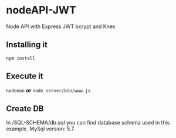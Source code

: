 # nodeAPI-JWT
Node API with Express JWT bcrypt and Knex


## Installing it
`npm install`

## Execute it 
`nodemon`
**or**
`node server/bin/www.js`

## Create DB
In /SQL-SCHEMA/db.sql you can find database schema used in this example. 
MySql version: 5.7
